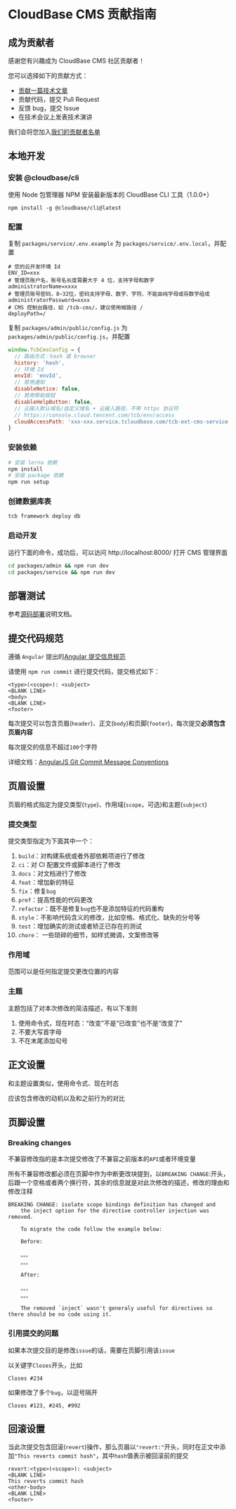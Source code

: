 # CloudBase CMS 贡献指南

## 成为贡献者

感谢您有兴趣成为 CloudBase CMS 社区贡献者！

您可以选择如下的贡献方式：

- [贡献一篇技术文章](./community/posts/README.md)
- 贡献代码，提交 Pull Request
- 反馈 bug，提交 Issue
- 在技术会议上发表技术演讲

我们会将您加入[我们的贡献者名单](https://github.com/TencentCloudBase/cloudbase-extensions-cms)

## 本地开发

### 安装 @cloudbase/cli

使用 Node 包管理器 NPM 安装最新版本的 CloudBase CLI 工具（1.0.0+）

```
npm install -g @cloudbase/cli@latest
```

### 配置

复制 `packages/service/.env.example` 为 `packages/service/.env.local`，并配置

```
# 您的云开发环境 Id
ENV_ID=xxx
# 管理员账户名，账号名长度需要大于 4 位，支持字母和数字
administratorName=xxxx
# 管理员账号密码，8~32位，密码支持字母、数字、字符、不能由纯字母或存数字组成
administratorPassword=xxxx
# CMS 控制台路径，如 /tcb-cms/，建议使用根路径 /
deployPath=/
```

复制 `packages/admin/public/config.js` 为 `packages/admin/public/config.js`，并配置

```js
window.TcbCmsConfig = {
  // 路由方式：hash 或 browser
  history: 'hash',
  // 环境 Id
  envId: 'envId',
  // 禁用通知
  disableNotice: false,
  // 禁用帮助按钮
  disableHelpButton: false,
  // 云接入默认域名/自定义域名 + 云接入路径，不带 https 协议符
  // https://console.cloud.tencent.com/tcb/env/access
  cloudAccessPath: 'xxx-xxx.service.tcloudbase.com/tcb-ext-cms-service',
}
```

### 安装依赖

```bash
# 安装 lerna 依赖
npm install
# 安装 package 依赖
npm run setup
```

### 创建数据库表

```bash
tcb framework deploy db
```

### 启动开发

运行下面的命令，成功后，可以访问 http://localhost:8000/ 打开 CMS 管理界面

```bash
cd packages/admin && npm run dev
cd packages/service && npm run dev
```

## 部署测试

参考[源码部署](https://docs.cloudbase.net/cms/install/source.html)说明文档。

## 提交代码规范

遵循 `Angular` 提出的[Angular 提交信息规范](https://github.com/angular/angular/blob/22b96b9/CONTRIBUTING.md#-commit-message-guidelines)

请使用 `npm run commit` 进行提交代码，提交格式如下：

    <type>(<scope>): <subject>
    <BLANK LINE>
    <body>
    <BLANK LINE>
    <footer>

每次提交可以包含页眉(`header`)、正文(`body`)和页脚(`footer`)，每次提交**必须包含页眉内容**

每次提交的信息不超过`100`个字符

详细文档：[AngularJS Git Commit Message Conventions](https://docs.google.com/document/d/1QrDFcIiPjSLDn3EL15IJygNPiHORgU1_OOAqWjiDU5Y/edit#)

## 页眉设置

页眉的格式指定为提交类型(`type`)、作用域(`scope`，可选)和主题(`subject`)

### 提交类型

提交类型指定为下面其中一个：

1. `build`：对构建系统或者外部依赖项进行了修改
2. `ci`：对 CI 配置文件或脚本进行了修改
3. `docs`：对文档进行了修改
4. `feat`：增加新的特征
5. `fix`：修复`bug`
6. `pref`：提高性能的代码更改
7. `refactor`：既不是修复`bug`也不是添加特征的代码重构
8. `style`：不影响代码含义的修改，比如空格、格式化、缺失的分号等
9. `test`：增加确实的测试或者矫正已存在的测试
10. `chore`： 一些琐碎的细节，如样式微调，文案修改等

### 作用域

范围可以是任何指定提交更改位置的内容

### 主题

主题包括了对本次修改的简洁描述，有以下准则

1. 使用命令式，现在时态：“改变”不是“已改变”也不是“改变了”
2. 不要大写首字母
3. 不在末尾添加句号

## 正文设置

和主题设置类似，使用命令式、现在时态

应该包含修改的动机以及和之前行为的对比

## 页脚设置

### Breaking changes

不兼容修改指的是本次提交修改了不兼容之前版本的`API`或者环境变量

所有不兼容修改都必须在页脚中作为中断更改块提到，以`BREAKING CHANGE`:开头，后跟一个空格或者两个换行符，其余的信息就是对此次修改的描述，修改的理由和修改注释

    BREAKING CHANGE: isolate scope bindings definition has changed and
        the inject option for the directive controller injection was removed.

        To migrate the code follow the example below:

        Before:

        。。。
        。。。

        After:

        。。。
        。。。

        The removed `inject` wasn't generaly useful for directives so there should be no code using it.

### 引用提交的问题

如果本次提交目的是修改`issue`的话，需要在页脚引用该`issue`

以关键字`Closes`开头，比如

    Closes #234

如果修改了多个`bug`，以逗号隔开

    Closes #123, #245, #992

## 回滚设置

当此次提交包含回滚(`revert`)操作，那么页眉以`"revert:"`开头，同时在正文中添加`"This reverts commit hash"`，其中`hash`值表示被回滚前的提交

    revert:<type>(<scope>): <subject>
    <BLANK LINE>
    This reverts commit hash
    <other-body>
    <BLANK LINE>
    <footer>
